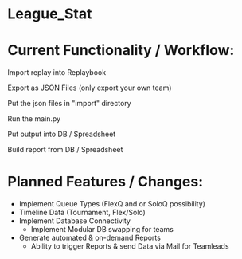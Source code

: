 # League_Stat

# Current Functionality / Workflow:
Import replay into Replaybook

Export as JSON Files (only export your own team)

Put the json files in "import" directory

Run the main.py

Put output into DB / Spreadsheet

Build report from DB / Spreadsheet

# Planned Features / Changes:
- Implement Queue Types (FlexQ and or SoloQ possibility)
- Timeline Data (Tournament, Flex/Solo)
- Implement Database Connectivity
   - Implement Modular DB swapping for teams
- Generate automated & on-demand Reports
   - Ability to trigger Reports & send Data via Mail for Teamleads

